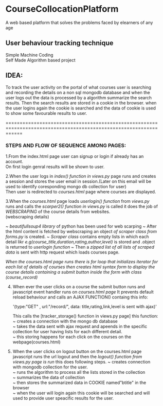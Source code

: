 # CourseCollocationPlatform
A web  based platform that solves the problems faced by elearners of any age 

## User behaviour tracking technique 
Simple Machine Coding </br>
Self Made Algorithm based project </br>



## IDEA: 
To track the user activity on the portal of what courses user is searching and recording 
the details on a non sql mongodb database and when the user logs out the data is processed by a algorithm 
summarize the search results.
Then the search results are stored in a cookie in the browser.
when the user logins again the cookie is searched and the data of cookie is used to show some favourable 
results to user.

==================================================================================================================

### STEPS AND FLOW OF SEQUENCE AMONG PAGES:


1.From the index.html page user can signup or login if already has an account.</br>
  On first login genral results will be shown to user.

2.When the user logs in *index() function in views.py*  page runs and creates a session and stores the user email in session.(Later on this email will be used to identify         coresponding mongo db collection for user) </br>
  Then user is redirected to *courses.html* page where courses are displayed.

3.When the *courses.html* page loads *userlogin() function* from *views.py* runs and calls the *scarper2() function in views.py* is called it does the job of _WEBSCRAPING_ of the course details from websites. </br>
(webscraping details)

~ *beautifullsoup4 library* of python has been used for web scarping
~ After the html content is fetched by webscraping an object *of scraper class from forms.py* is created.
~ *Scraper class* contains empty lists in which each detail likr *e.g(course_title,duration,rating,author,level)* is stored and .object is returned to *userlogin function*
~ Then a *zipped list of all lists of scraped data* is sent with http request which loads courses page. </br>

 _When the *courses.html* page runs there is *for loop* that initializes iterator for each list of details of courses
   then creates html syntax form to display the course details containing a submit button inside the form with class (course_record)_

4. When ever the user clicks on a course the submit button runs and javascript event handler runs on *courses.html page*
   It prevents default reload behaviour and calls an AJAX FUNCTION() containg this info:
 
   '(type:"GET" , url:"/record/", data: title,rating,link,level  is sent with ajax)'

   This calls the [tracker_storage() function in views.py page] this function:
		~ creates a connection with the mongo db database </br>
		~ takes the data sent with ajax request and apeends in the specific collection for user
		  having lists for each different detail. </br>
		~ this storing happens for each click on the courses on the webpage(courses.html) </br>

5. When the user clicks on logout button on the courses.html page javascript runs the url logout
   and then the *logout() function from views.py page is run* this does following steps.
	~ creates connection with mongodb collection for the user. </br>
	~ runs the algorithm to process all the lists stored in the collection </br>
	~ summarizes the data of collection </br>
	~ then stores the summarized data in COOKIE named"btitle"  in the browser </br>
	~ when the user will login again this cookie will be searched and will used to provide user speacific results for the user.
